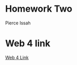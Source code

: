 # Homework Two

Pierce Issah

# Web 4 link

[Web 4 Link](https://in-info-web4.informatics.iupui.edu/~pissah/N315/homework-two/)